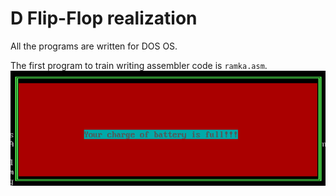 # D Flip-Flop realization

All the programs are written for DOS OS.

The first program to train writing assembler code is `ramka.asm`.
<img src="Ramka//ramka.png" alt="drawing" width="600"/>
